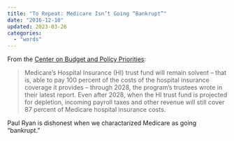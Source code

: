 ```yaml
---
title: "To Repeat: Medicare Isn’t Going “Bankrupt”"
date: "2016-12-10"
updated: 2023-03-26
categories:
  - "words"
---
```


From the [Center on Budget and Policy Priorities](https://www.cbpp.org/blog/to-repeat-medicare-isnt-going-bankrupt):

> Medicare’s Hospital Insurance (HI) trust fund will remain solvent – that is, able to pay 100 percent of the costs of the hospital insurance coverage it provides – through 2028, the program’s trustees wrote in their latest report. Even after 2028, when the HI trust fund is projected for depletion, incoming payroll taxes and other revenue will still cover 87 percent of Medicare hospital insurance costs.

Paul Ryan is dishonest when we charactarized Medicare as going “bankrupt.”
